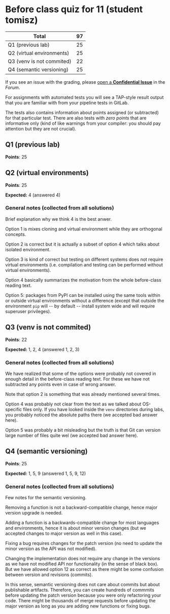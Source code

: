 # Before class quiz for 11 (student tomisz)

| Total                                            |    97 |
|--------------------------------------------------|------:|
| Q1 (previous lab)                                |    25 |
| Q2 (virtual environments)                        |    25 |
| Q3 (venv is not commited)                        |    22 |
| Q4 (semantic versioning)                         |    25 |

If you see an issue with the grading, please
[open a **Confidential Issue**](https://gitlab.mff.cuni.cz/teaching/nswi177/2022/common/forum/-/issues/new?issue[confidential]=true&issue[title]=Grading+Before+class+quiz+for+11)
in the _Forum_.


For assignments with automated tests you will see a TAP-style result output
that you are familiar with from your pipeline tests in GitLab.

The tests also contains information about points assigned (or subtracted)
for that particular test. There are also tests with _zero points_ that
are informative only (kind of like warnings from your compiler: you
should pay attention but they are not crucial).

## Q1 (previous lab)

**Points**: 25


## Q2 (virtual environments)

**Points**: 25

**Expected:** 4 (answered 4)


### General notes (collected from all solutions)

Brief explanation why we think 4 is the best anwer.

Option 1 is mixes cloning and virtual environment while they are orthogonal
concepts.

Option 2 is correct but it is actually a subset of option 4 which talks
about isolated environment.

Option 3 is kind of correct but testing on different systems does not require
virtual environments (i.e. compilation and testing can be performed without
virtual environments).

Option 4 basically summarizes the motivation from the whole before-class
reading text.

Option 5: packages from PyPI can be installed using the same tools within
or outside virtual environments without a difference (except that outside
the environment `pip` will -- by default -- install system wide and will
require superuser privileges).


## Q3 (venv is not commited)

**Points**: 22

**Expected:** 1, 2, 4 (answered 1, 2, 3)


### General notes (collected from all solutions)

We have realized that some of the options were probably not covered in
enough detail in the before-class reading text. For these we have not
subtracted any points even in case of wrong answer.

Note that option 2 is something that was already mentioned several times.

Option 4 was probably not clear from the text as we talked about OS-specific
files only. If you have looked inside the `venv` directories during labs,
you probably noticed the absolute paths there (we accepted bad answer here).

Option 5 was probably a bit misleading but the truth is that Git can version
large number of files quite wel (we accepted bad answer here).



## Q4 (semantic versioning)

**Points**: 25

**Expected:** 1, 5, 9 (answered 1, 5, 9, 12)


### General notes (collected from all solutions)

Few notes for the semantic versioning.

Removing a function is not a backward-compatible change, hence major version
upgrade is needed.

Adding a function is a backwards-compatible change for most languages and
environments, hence it is about minor version changes (but we accepted
changes to major version as well in this case).

Fixing a bug requires changes for the patch version (no need to update
the minor version as the API was not modified).

Changing the implementation does not require any change in the versions
as we have not modified API nor functionality (in the sense of black box).
But we have allowed option 12 as correct as there might be some confusion
between version and revisions (commits).

In this sense, semantic versioning does not care about commits but about
publishable artifacts. Therefore, you can create hundreds of commmits
before updating the patch version because you were only refactoring your
code. There might be thousands of merge requests before updating the major
version as long as you are adding new functions or fixing bugs.


